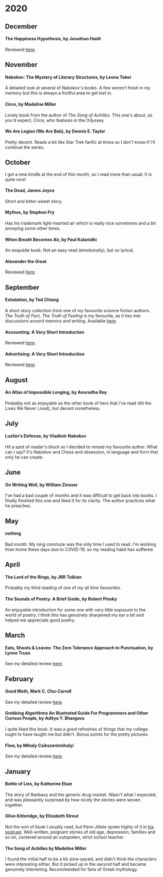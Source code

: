 # 2020

## December

#### The Happiness Hypothesis, by Jonathan Haidt

Reviewed [here](reviews/happiness.md).

## November

#### Nabokov: The Mystery of Literary Structures, by Leona Toker

A detailed look at several of Nabokov's books. A few weren't fresh in my memory
but this is always a fruitful area to get lost in.

#### Circe, by Madeline Miller

Lovely book from the author of *The Song of Achilles*. This one's about, as you'd expect, Circe, who features in the Odyssey.

#### We Are Legion (We Are Bob), by Dennis E. Taylor 

Pretty decent. Reads a bit like Star Trek fanfic at times so I don't know if I'll continue the series.

## October

I got a new kindle at the end of this month, so I read more than usual. It is quite nice!

#### The Dead, James Joyce

Short and bitter-sweet story.

#### Mythos, by Stephen Fry

Has his trademark light-hearted air which is really nice sometimes and a bit annoying some other times.

#### When Breath Becomes Air, by Paul Kalanidhi

An exquisite book. Not an easy read (emotionally), but so lyrical.

#### Alexander the Great

Reviewed [here](intro/alexander.md).

## September

#### Exhalation, by Ted Chiang

A short story collection from one of my favourite science fiction authors. *The Truth of Fact, The
Truth of Feeling* is my favourite, as it ties into  discussions around memory and writing. Available
[here](https://web.archive.org/web/20140222103103/http://subterraneanpress.com/magazine/fall_2013/the_truth_of_fact_the_truth_of_feeling_by_ted_chiang).

#### Accounting: A Very Short Introduction

Reviewed [here](intro/accounting.md).

#### Advertising: A Very Short Introduction
Reviewed [here](intro/advertising.md).

## August

#### An Atlas of Impossible Longing, by Anuradha Roy

Probably not as enjoyable as the other book of hers that I've read
(All the Lives We Never Lived), but decent nonetheless.

## July

#### Luzhin's Defense, by Vladimir Nabokov

Hit a spot of reader's block so I decided to reread my favourite author. What
can I say? It's Nabokov and Chess and obsession, in language and form that only
he can create.

## June

#### On Writing Well, by William Zinsser

I've had a bad couple of months and it was difficult to get back into books. I
finally finished this one and liked it for its clarity. The author practices
what he preaches.

## May

#### nothing

Bad month. My long commute was the only time I used to read. I'm working from
home these days due to COVID-19, so my reading habit has suffered.

## April

#### The Lord of the Rings, by JRR Tolkien

Probably my third reading of one of my all time favourites.

#### The Sounds of Poetry: A Brief Guide, by Robert Pinsky

An enjoyable introduction for some one with very little exposure to the world
of poetry. I think this has genuinely sharpened my ear a bit and helped me
appreciate good poetry.

## March

#### Eats, Shoots & Leaves: The Zero Tolerance Approach to Punctuation, by Lynne Truss

See my detailed review [here](reviews/eats-shoots-leaves.md).

## February

#### Good Math, Mark C. Chu-Carroll

See my detailed review [here](reviews/good-math.md).

#### Grokking Algorithms An Illustrated Guide For Programmers and Other Curious People, by Aditya Y. Bhargava

I quite liked this book. It was a good refreshes of things that my
college ought to have taught me but didn't. Bonus points for the
pretty pictures.

#### Flow, by Mihaly Csikszentmihalyi

See my detailed review [here](reviews/flow.md).

## January

#### Bottle of Lies, by Katherine Eban

The story of Ranbaxy and the generic drug market. Wasn't what I expected, and
was pleasantly surprised by how nicely the stories were woven together.

#### Olive Kitteridge, by Elizabeth Strout

Not the sort of book I usually read, but Penn Jillete spoke highly of it in
[his podcast](https://pennsundayschool.com/). Well-written, poignant stories of
old age, depression, families and so on, centered around an outspoken, strict
school teacher.

#### The Song of Achilles by Madeline Miller

I found the initial half to be a bit slow-paced, and didn't think the
characters were interesting either. But it picked up in the second half and
became genuinely interesting. Recommended for fans of Greek mythology.



